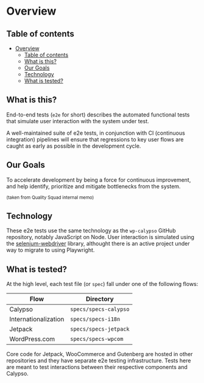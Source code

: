 # Overview

## Table of contents

<!-- TOC -->

- [Overview](#overview)
  - [Table of contents](#table-of-contents)
  - [What is this?](#what-is-this)
  - [Our Goals](#our-goals)
  - [Technology](#technology)
  - [What is tested?](#what-is-tested)

<!-- /TOC -->

## What is this?

End-to-end tests (`e2e` for short) describes the automated functional tests that simulate user interaction with the system under test.

A well-maintained suite of e2e tests, in conjunction with CI (continuous integration) pipelines will ensure that regressions to key user flows are caught as early as possible in the development cycle.

## Our Goals

To accelerate development by being a force for continuous improvement, and help identify, prioritize and mitigate bottlenecks from the system.

<sup>(taken from Quality Squad internal memo)</sup>

## Technology

These e2e tests use the same technology as the `wp-calypso` GitHub repository, notably JavaScript on Node. User interaction is simulated using the [selenium-webdriver](https://www.selenium.dev/projects/) library, althought there is an active project under way to migrate to using Playwright.

## What is tested?

At the high level, each test file (or `spec`) fall under one of the following flows:

| Flow                 | Directory             |
| -------------------- | --------------------- |
| Calypso              | `specs/specs-calypso` |
| Internationalization | `specs/specs-i18n`    |
| Jetpack              | `specs/specs-jetpack` |
| WordPress.com        | `specs/specs-wpcom`   |

Core code for Jetpack, WooCommerce and Gutenberg are hosted in other repositories and they have separate e2e testing infrastructure. Tests here are meant to test interactions between their respective components and Calypso.

